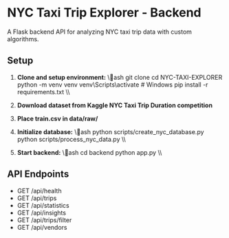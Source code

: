 ﻿# NYC Taxi Trip Explorer - Backend

A Flask backend API for analyzing NYC taxi trip data with custom algorithms.

## Setup

1. **Clone and setup environment:**
   \\\ash
   git clone <repo-url>
   cd NYC-TAXI-EXPLORER
   python -m venv venv
   venv\Scripts\activate  # Windows
   pip install -r requirements.txt
   \\\

2. **Download dataset from Kaggle NYC Taxi Trip Duration competition**
3. **Place train.csv in data/raw/**
4. **Initialize database:**
   \\\ash
   python scripts/create_nyc_database.py
   python scripts/process_nyc_data.py
   \\\
5. **Start backend:**
   \\\ash
   cd backend
   python app.py
   \\\

## API Endpoints
- GET /api/health
- GET /api/trips
- GET /api/statistics
- GET /api/insights
- GET /api/trips/filter
- GET /api/vendors

